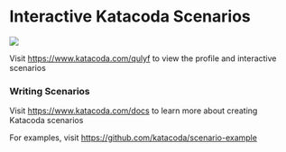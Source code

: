 # Interactive Katacoda Scenarios

[![](http://shields.katacoda.com/katacoda/qulyf/count.svg)](https://www.katacoda.com/qulyf "Get your profile on Katacoda.com")

Visit https://www.katacoda.com/qulyf to view the profile and interactive scenarios

### Writing Scenarios
Visit https://www.katacoda.com/docs to learn more about creating Katacoda scenarios

For examples, visit https://github.com/katacoda/scenario-example
